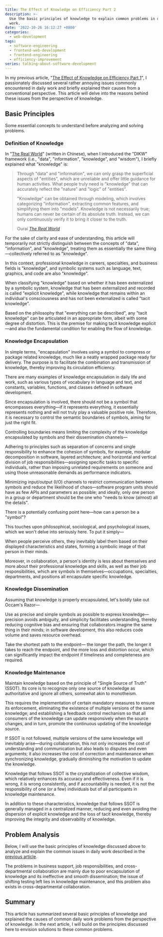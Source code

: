 ```yaml
---
title: The Effect of Knowledge on Efficiency Part 2
description: >-
  Use the basic principles of knowledge to explain common problems in daily
  work.
date: '2022-10-26 16:12:27 +0800'
categories:
  - web-development
tags:
  - software-engineering
  - frontend-web-development
  - frontend-engineering
  - efficiency-improvement
series: talking-about-software-development
---
```


In my previous article, "[The Effect of Knowledge on Efficiency Part 1](/posts/the-effect-of-knowledge-on-efficiency-part-1/)", I passionately discussed several rather annoying issues commonly encountered in daily work and briefly explained their causes from a conventional perspective. This article will delve into the reasons behind these issues from the perspective of knowledge.

## Basic Principles

Some essential concepts to understand before analyzing and solving problems.

### Definition of Knowledge

In "[The Real World](/posts/the-real-world/)" (written in Chinese), when I introduced the "DIKW" framework (i.e., "data", "information", "knowledge", and "wisdom"), I briefly explained what "knowledge" is:

<blockquote>
  <p>Through "data" and "information", we can only grasp the superficial aspects of "entities", which are unreliable and offer little guidance for human activities. What people truly need is "knowledge" that can accurately reflect the "nature" and "logic" of "entities".</p>
  <p>"Knowledge" can be obtained through modeling, which involves categorizing "information", extracting common features, and simplifying them into "models". Knowledge is not necessarily true; humans can never be certain of its absolute truth. Instead, we can only continuously verify it to bring it closer to the truth.</p>
  <footer>Ourai <cite><a href="/posts/the-real-world/">The Real World</a></cite></footer>
</blockquote>

For the sake of clarity and ease of understanding, this article will temporarily not strictly distinguish between the concepts of "data", "information", and "knowledge", treating them as essentially the same thing—collectively referred to as "knowledge".

In this context, professional knowledge in careers, specialties, and business fields is "knowledge", and symbolic systems such as language, text, graphics, and code are also "knowledge".

When classifying "knowledge" based on whether it has been externalized by a symbolic system, knowledge that has been externalized and recorded is called "explicit knowledge", while knowledge that remains within an individual's consciousness and has not been externalized is called "tacit knowledge".

Based on the philosophy that "everything can be described", any "tacit knowledge" can be articulated in an appropriate form, albeit with some degree of distortion. This is the premise for making tacit knowledge explicit—and also the fundamental condition for enabling the flow of knowledge.

### Knowledge Encapsulation

In simple terms, "encapsulation" involves using a symbol to compress or package related knowledge, much like a neatly wrapped package ready for delivery. The purpose is to facilitate the combination and transmission of knowledge, thereby improving its circulation efficiency.

There are many examples of knowledge encapsulation in daily life and work, such as various types of vocabulary in language and text, and constants, variables, functions, and classes defined in software development.

Since encapsulation is involved, there should not be a symbol that encompasses everything—if it represents everything, it essentially represents nothing and will not truly play a valuable positive role. Therefore, it is necessary to control the semantic boundaries of symbols, aiming for just the right fit.

Controlling boundaries means limiting the complexity of the knowledge encapsulated by symbols and their dissemination channels—

Adhering to principles such as separation of concerns and single responsibility to enhance the cohesion of symbols, for example, modular decomposition in software, layered architecture; and horizontal and vertical division of job responsibilities—assigning specific tasks to specific individuals, rather than imposing unrelated requirements on someone and using those unreasonable demands as performance indicators.

Minimizing input/output (I/O) channels to restrict communication between symbols and reduce the likelihood of chaos—software program units should have as few APIs and parameters as possible; and ideally, only one person in a group or department should be the one who "needs to know (almost) all the details".

There is a potentially confusing point here—how can a person be a "symbol"?

This touches upon philosophical, sociological, and psychological issues, which we won't delve into seriously here. To put it simply—

When people perceive others, they inevitably label them based on their displayed characteristics and states, forming a symbolic image of that person in their minds.

Moreover, in collaboration, a person's identity is less about themselves and more about their professional knowledge and skills, as well as their job responsibilities, which are symbols in themselves—occupations, specialties, departments, and positions all encapsulate specific knowledge.

### Knowledge Dissemination

Assuming that knowledge is properly encapsulated, let's boldly take out Occam's Razor—

Use as precise and simple symbols as possible to express knowledge—precision avoids ambiguity, and simplicity facilitates understanding, thereby reducing cognitive bias and ensuring that collaborators imagine the same thing in their minds; in software development, this also reduces code volume and saves resource overhead.

Take the shortest path to the endpoint— the longer the path, the longer it takes to reach the endpoint, and the more loss and distortion occur, which can significantly impact the endpoint if timeliness and completeness are required.

### Knowledge Maintenance

Maintain knowledge based on the principle of "Single Source of Truth" (SSOT). Its core is to recognize only one source of knowledge as authoritative and ignore all others, somewhat akin to monotheism.

This requires the implementation of certain mandatory measures to ensure its enforcement, eliminating the existence of multiple versions of the same knowledge; and establishing a feedback control mechanism so that all consumers of the knowledge can update responsively when the source changes, and in turn, promote the continuous updating of the knowledge source.

If SSOT is not followed, multiple versions of the same knowledge will inevitably arise—during collaboration, this not only increases the cost of understanding and communication but also leads to disputes and even arguments; it also increases the cost of correction and maintenance when synchronizing knowledge, gradually diminishing the motivation to update the knowledge.

Knowledge that follows SSOT is the crystallization of collective wisdom, which relatively enhances its accuracy and effectiveness. Even if it is wrong, it is wrong consistently, and if accountability is needed, it is not the responsibility of one (or a few) individuals but of all participants in knowledge maintenance.

In addition to these characteristics, knowledge that follows SSOT is generally managed in a centralized manner, reducing and even avoiding the dispersion of explicit knowledge and the loss of tacit knowledge, thereby improving the integrity and observability of knowledge.

## Problem Analysis

Below, I will use the basic principles of knowledge discussed above to analyze and explain the common issues in daily work described in the [previous article](/posts/the-effect-of-knowledge-on-efficiency-part-1/).

The problems in business support, job responsibilities, and cross-departmental collaboration are mainly due to poor encapsulation of knowledge and its ineffective and smooth dissemination; the issue of shifting testing left lies in knowledge maintenance, and this problem also exists in cross-departmental collaboration.

## Summary

This article has summarized several basic principles of knowledge and explained the causes of common daily work problems from the perspective of knowledge. In the next article, I will build on the principles discussed here to envision solutions to these common problems.